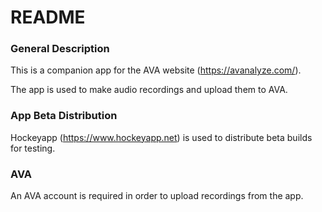 # README #

### General Description ###
This is a companion app for the AVA website (https://avanalyze.com/).

The app is used to make audio recordings and upload them to AVA.

### App Beta Distribution ###
Hockeyapp (https://www.hockeyapp.net) is used to distribute beta builds for testing.

### AVA ###
An AVA account is required in order to upload recordings from the app.